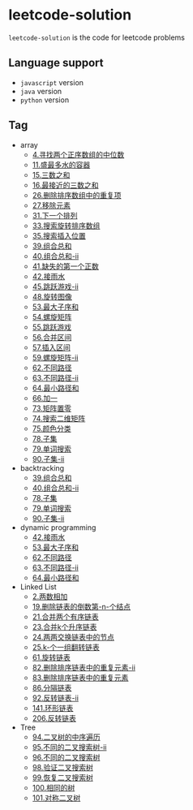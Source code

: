 # leetcode-solution
`leetcode-solution` is the code for leetcode problems
## Language support
- `javascript` version
- `java` version
- `python` version

## Tag
- array
    - [4.寻找两个正序数组的中位数](src/Java/array/4.寻找两个正序数组的中位数.java)
    - [11.盛最多水的容器](src/Java/array/11.盛最多水的容器.java)
    - [15.三数之和](src/Java/array/15.三数之和.java)
    - [16.最接近的三数之和](src/Java/array/16.最接近的三数之和.java)
    - [26.删除排序数组中的重复项](src/Java/array/26.删除排序数组中的重复项.java)
    - [27.移除元素](src/Java/array/27.移除元素.java)
    - [31.下一个排列](src/Java/array/31.下一个排列.java)
    - [33.搜索旋转排序数组](src/Java/array/33.搜索旋转排序数组.java)
    - [35.搜索插入位置](src/Java/array/35.搜索插入位置.java)
    - [39.组合总和](src/Java/array/39.组合总和.java)
    - [40.组合总和-ii](src/Java/array/40.组合总和-ii.java)
    - [41.缺失的第一个正数](src/Java/array/41.缺失的第一个正数.java)
    - [42.接雨水](src/Java/array/42.接雨水.java)
    - [45.跳跃游戏-ii](src/Java/array/45.跳跃游戏-ii.java)
    - [48.旋转图像](src/Java/array/48.旋转图像.java)
    - [53.最大子序和](src/Java/array/53.最大子序和.java)
    - [54.螺旋矩阵](src/Java/array/54.螺旋矩阵.java)
    - [55.跳跃游戏](src/Java/array/55.跳跃游戏.java)
    - [56.合并区间](src/Java/array/56.合并区间.java)
    - [57.插入区间](src/Java/array/57.插入区间.java)
    - [59.螺旋矩阵-ii](src/Java/array/59.螺旋矩阵-ii.java)
    - [62.不同路径](src/Java/array/62.不同路径.java)
    - [63.不同路径-ii](src/Java/array/63.不同路径-ii.java)
    - [64.最小路径和](src/Java/array/64.最小路径和.java)
    - [66.加一](src/Java/array/66.加一.java)
    - [73.矩阵置零](src/Java/array/73.矩阵置零.java)
    - [74.搜索二维矩阵](src/Java/array/74.搜索二维矩阵.java)
    - [75.颜色分类](src/Java/array/75.颜色分类.java)
    - [78.子集](src/Java/array/78.子集.java)
    - [79.单词搜索](src/Java/array/79.单词搜索.java)
    - [90.子集-ii](src/Java/array/90.子集-ii.java)
- backtracking
    - [39.组合总和](src/Java/backtracking/39.组合总和.java)
    - [40.组合总和-ii](src/Java/backtracking/40.组合总和-ii.java)
    - [78.子集](src/Java/backtracking/78.子集.java)
    - [79.单词搜索](src/Java/backtracking/79.单词搜索.java)
    - [90.子集-ii](src/Java/backtracking/90.子集-ii.java)
- dynamic programming
    - [42.接雨水](src/Java/array/42.接雨水.java)
    - [53.最大子序和](src/Java/array/53.最大子序和.java)
    - [62.不同路径](src/Java/array/62.不同路径.java)
    - [63.不同路径-ii](src/Java/array/63.不同路径-ii.java)
    - [64.最小路径和](src/Java/array/64.最小路径和.java)
- Linked List
    - [2.两数相加](src/Java/Linked-List/2.两数相加.java)
    - [19.删除链表的倒数第-n-个结点](src/Java/Linked-List/19.删除链表的倒数第-n-个结点.java)
    - [21.合并两个有序链表](src/Java/Linked-List/21.合并两个有序链表.java)
    - [23.合并k个升序链表](src/Java/Linked-List/23.合并k个升序链表.java)
    - [24.两两交换链表中的节点](src/Java/Linked-List/24.两两交换链表中的节点.java)
    - [25.k-个一组翻转链表](src/Java/Linked-List/25.k-个一组翻转链表.java)
    - [61.旋转链表](src/Java/Linked-List/61.旋转链表.java)
    - [82.删除排序链表中的重复元素-ii](src/Java/Linked-List/82.删除排序链表中的重复元素-ii.java)
    - [83.删除排序链表中的重复元素](src/Java/Linked-List/83.删除排序链表中的重复元素.java)
    - [86.分隔链表](src/Java/Linked-List/86.分隔链表.java)
    - [92.反转链表-ii](src/Java/Linked-List/92.反转链表-ii.java)
    - [141.环形链表](src/Java/Linked-List/141.环形链表.java)
    - [206.反转链表](src/Java/Linked-List/206.反转链表.java)
- Tree
    - [94.二叉树的中序遍历](src/Java/tree/94.二叉树的中序遍历.java)
    - [95.不同的二叉搜索树-ii](src/Java/tree/95.不同的二叉搜索树-ii.java)
    - [96.不同的二叉搜索树](src/Java/tree/96.不同的二叉搜索树.java)
    - [98.验证二叉搜索树](src/Java/tree/98.验证二叉搜索树.java)
    - [99.恢复二叉搜索树](src/Java/tree/99.恢复二叉搜索树.java)
    - [100.相同的树](src/Java/tree/100.相同的树.java)
    - [101.对称二叉树](src/Java/tree/101.对称二叉树.java)


